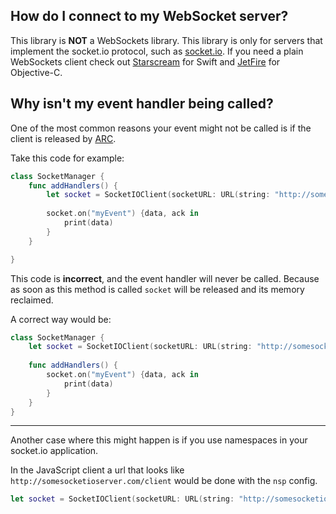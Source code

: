 ## How do I connect to my WebSocket server?

This library is **NOT** a WebSockets library. This library is only for servers that implement the socket.io protocol, 
such as [socket.io](https://socket.io/). If you need a plain WebSockets client check out 
[Starscream](https://github.com/daltoniam/Starscream) for Swift and [JetFire](https://github.com/acmacalister/jetfire)
for Objective-C.

## Why isn't my event handler being called?

One of the most common reasons your event might not be called is if the client is released by 
[ARC](https://developer.apple.com/library/content/documentation/Swift/Conceptual/Swift_Programming_Language/AutomaticReferenceCounting.html).

Take this code for example:

```swift
class SocketManager {
    func addHandlers() {
        let socket = SocketIOClient(socketURL: URL(string: "http://somesocketioserver.com")!)
        
        socket.on("myEvent") {data, ack in
            print(data)
        }
    }

}
```

This code is **incorrect**, and the event handler will never be called. Because as soon as this method is called `socket`
will be released and its memory reclaimed.

A correct way would be:

```swift
class SocketManager {
    let socket = SocketIOClient(socketURL: URL(string: "http://somesocketioserver.com")!)
    
    func addHandlers() {
        socket.on("myEvent") {data, ack in
            print(data)
        }
    }
}

```

------

Another case where this might happen is if you use namespaces in your socket.io application.

In the JavaScript client a url that looks like `http://somesocketioserver.com/client` would be done with the `nsp` config.

```swift
let socket = SocketIOClient(socketURL: URL(string: "http://somesocketioserver.com")!, config: [.nsp("/client")])
```
